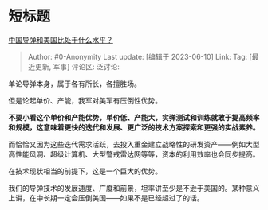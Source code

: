 # 短标题
[中国导弹和美国比处于什么水平？](https://www.zhihu.com/question/382543454/answer/3066848654)

> Author: #0-Anonymity
> Last update: [编辑于 2023-06-10]
> Link:
> Tag: [最近更新, 军事]
> 评论区:
> 泛讨论:

单论导弹本身，属于各有所长，各擅胜场。

但是论起单价、产能，我军对美军有压倒性优势。

**不要小看这个单价和产能优势，单价低、产能大，实弹测试和训练就敢于提高频率和规模，这意味着更快的迭代和发展、更广泛的技术方案探索和更强的实战素养。**

而恰恰又因为这些迭代需求活跃，去投入重金建立战略性的研发资产——例如大型高性能风洞、超级计算机、大型警戒雷达网等等，资本的利用效率也会同步提高。

在技术现状相当的前提下，这是一个巨大的优势。

我们的导弹技术的发展速度、广度和前景，坦率讲至少是不逊于美国的。某种意义上讲，在中长期一定会压倒美国——如果不是已经超过了的话。